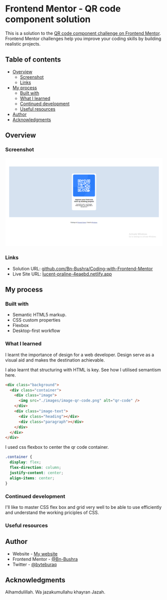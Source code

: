 # Frontend Mentor - QR code component solution

This is a solution to the [QR code component challenge on Frontend Mentor](https://www.frontendmentor.io/challenges/qr-code-component-iux_sIO_H). Frontend Mentor challenges help you improve your coding skills by building realistic projects.

## Table of contents

- [Overview](#overview)
  - [Screenshot](#screenshot)
  - [Links](#links)
- [My process](#my-process)
  - [Built with](#built-with)
  - [What I learned](#what-i-learned)
  - [Continued development](#continued-development)
  - [Useful resources](#useful-resources)
- [Author](#author)
- [Acknowledgments](#acknowledgments)

## Overview

### Screenshot

![](./screenshot-1.png)

### Links

- Solution URL: [github.com/Bn-Bushra/Coding-with-Frontend-Mentor](https://github.com/Bn-Bushra/Coding-with-Frontend-Mentor)
- Live Site URL: [lucent-praline-4eaebd.netlify.app](https//:lucent-praline-4eaebd.netlify.app)

## My process

### Built with

- Semantic HTML5 markup.
- CSS custom properties
- Flexbox
- Desktop-first workflow

### What I learned

I learnt the importance of design for a web developer. Design serve as a visual aid and makes the destination achievable.

I also learnt that structuring with HTML is key. See how I utilised semantism here.

```html
<div class="background">
  <div class="container">
    <div class="image">
      <img src="./images/image-qr-code.png" alt="qr-code" />
    </div>
    <div class="image-text">
      <div class="heading"></div>
      <div class="paragraph"></div>
    </div>
  </div>
</div>
```

I used css flexbox to center the qr code container.

```css
.container {
  display: flex;
  flex-direction: column;
  justify-content: center;
  align-items: center;
}
```

### Continued development

I'll like to master CSS flex box and grid very well to be able to use efficiently and understand the working priciples of CSS.

### Useful resources

## Author

- Website - [My website](https://lucent-praline-4eaebd.netlify.app)
- Frontend Mentor - [@Bn-Bushra](https://www.frontendmentor.io/profile/Bn-Bushra)
- Twitter - [@byteburaq](https://www.twitter.com/byteburaq)

## Acknowledgments
Alhamdulillah. Wa jazakumullahu khayran Jazah.
